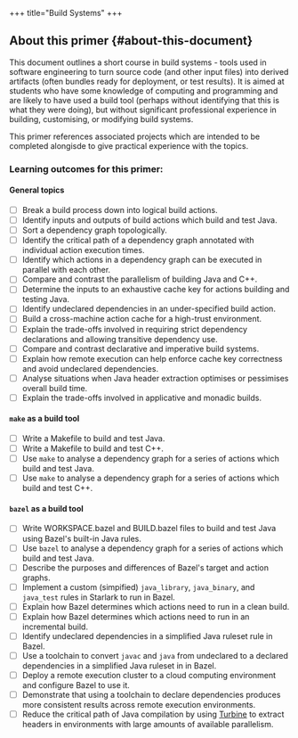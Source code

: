 +++
title="Build Systems"
+++

## About this primer {#about-this-document}

This document outlines a short course in build systems - tools used in software engineering to turn source code (and other input files) into derived artifacts (often bundles ready for deployment, or test results). It is aimed at students who have some knowledge of computing and programming and are likely to have used a build tool (perhaps without identifying that this is what they were doing), but without significant professional experience in building, customising, or modifying build systems.

This primer references associated projects which are intended to be completed alongisde to give practical experience with the topics.

### Learning outcomes for this primer:

#### General topics

- [ ] Break a build process down into logical build actions.
- [ ] Identify inputs and outputs of build actions which build and test Java.
- [ ] Sort a dependency graph topologically.
- [ ] Identify the critical path of a dependency graph annotated with individual action execution times.
- [ ] Identify which actions in a dependency graph can be executed in parallel with each other.
- [ ] Compare and contrast the parallelism of building Java and C++.
- [ ] Determine the inputs to an exhaustive cache key for actions building and testing Java.
- [ ] Identify undeclared dependencies in an under-specified build action.
- [ ] Build a cross-machine action cache for a high-trust environment.
- [ ] Explain the trade-offs involved in requiring strict dependency declarations and allowing transitive dependency use.
- [ ] Compare and contrast declarative and imperative build systems.
- [ ] Explain how remote execution can help enforce cache key correctness and avoid undeclared dependencies.
- [ ] Analyse situations when Java header extraction optimises or pessimises overall build time.
- [ ] Explain the trade-offs involved in applicative and monadic builds.

#### `make` as a build tool

- [ ] Write a Makefile to build and test Java.
- [ ] Write a Makefile to build and test C++.
- [ ] Use `make` to analyse a dependency graph for a series of actions which build and test Java.
- [ ] Use `make` to analyse a dependency graph for a series of actions which build and test C++.

#### `bazel` as a build tool

- [ ] Write WORKSPACE.bazel and BUILD.bazel files to build and test Java using Bazel's built-in Java rules.
- [ ] Use `bazel` to analyse a dependency graph for a series of actions which build and test Java.
- [ ] Describe the purposes and differences of Bazel's target and action graphs.
- [ ] Implement a custom (simpified) `java_library`, `java_binary`, and `java_test` rules in Starlark to run in Bazel.
- [ ] Explain how Bazel determines which actions need to run in a clean build.
- [ ] Explain how Bazel determines which actions need to run in an incremental build.
- [ ] Identify undeclared dependencies in a simplified Java ruleset rule in Bazel.
- [ ] Use a toolchain to convert `javac` and `java` from undeclared to a declared dependencies in a simplified Java ruleset in in Bazel.
- [ ] Deploy a remote execution cluster to a cloud computing environment and configure Bazel to use it.
- [ ] Demonstrate that using a toolchain to declare dependencies produces more consistent results across remote execution environments.
- [ ] Reduce the critical path of Java compilation by using [Turbine](https://github.com/google/turbine) to extract headers in environments with large amounts of available parallelism.
